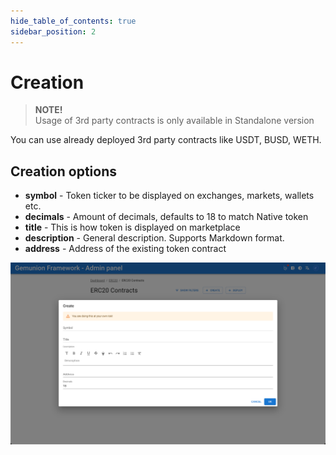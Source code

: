 ```yaml
---
hide_table_of_contents: true
sidebar_position: 2
---
```


# Creation

> **NOTE!** <br/>
> Usage of 3rd party contracts is only available in Standalone version

You can use already deployed 3rd party contracts like USDT, BUSD, WETH.

## Creation options

- **symbol** - Token ticker to be displayed on exchanges, markets, wallets etc.
- **decimals** - Amount of decimals, defaults to 18 to match Native token
- **title** - This is how token is displayed on marketplace
- **description** - General description. Supports Markdown format.
- **address** - Address of the existing token contract

![ERC20 contract create dialog](/img/admin/hierarchy/erc20/contract_create_dialog.png)

